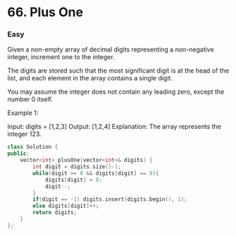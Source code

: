 # 66. Plus One
### Easy

Given a non-empty array of decimal digits representing a non-negative integer, increment one to the integer.

The digits are stored such that the most significant digit is at the head of the list, and each element in the array contains a single digit.

You may assume the integer does not contain any leading zero, except the number 0 itself.

 

Example 1:

Input: digits = [1,2,3]
Output: [1,2,4]
Explanation: The array represents the integer 123.


```cpp
class Solution {
public:
    vector<int> plusOne(vector<int>& digits) {
        int digit = digits.size()-1;
        while(digit >= 0 && digits[digit] == 9){
            digits[digit] = 0;
            digit--;
        }
        if(digit == -1) digits.insert(digits.begin(), 1);
        else digits[digit]++;
        return digits;
    }
};
```